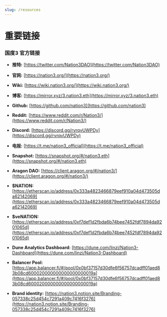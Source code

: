 ```yaml
---
slug: /resources
---
```


# 重要链接
### 国度3 官方链接


* **推特:** [https://twitter.com/Nation3DAO](https://twitter.com/Nation3DAO)

* **官网:** [https://nation3.org/](https://nation3.org/)

* **Wiki:** [https://wiki.nation3.org/](https://wiki.nation3.org/)

* **博客:** [https://mirror.xyz/3.nation3.eth](https://mirror.xyz/3.nation3.eth)

* **Github:** [https://github.com/nation3](https://github.com/nation3)

* **Reddit:** [https://www.reddit.com/r/Nation3/](https://www.reddit.com/r/Nation3/)

* **Discord:** [https://discord.gg/rvrqvUWPDy](https://discord.gg/rvrqvUWPDy)

* **电报:** [https://t.me/nation3_official](https://t.me/nation3_official)

* **Snapshot:** [https://snapshot.org/#/nation3.eth](https://snapshot.org/#/nation3.eth)

* **Aragon DAO:** [https://client.aragon.org/#/nation3/](https://client.aragon.org/#/nation3/)

* **$NATION:** [https://etherscan.io/address/0x333a4823466879eef910a04d473505da62142069](https://etherscan.io/address/0x333a4823466879eef910a04d473505da62142069)

* **$veNATION:** [https://etherscan.io/address/0xf7def1d2fbda6b74bee7452fdf7894da9201065d](https://etherscan.io/address/0xf7def1d2fbda6b74bee7452fdf7894da9201065d)

* **Dune Analytics Dashboard:** [https://dune.com/linzi/Nation3-Dashboard](https://dune.com/linzi/Nation3-Dashboard)

* **Balancer Pool:** [https://app.balancer.fi/#/pool/0x0bf37157d30dfe6f56757dcadff01aed83b08cd600020000000000000000019a](https://app.balancer.fi/#/pool/0x0bf37157d30dfe6f56757dcadff01aed83b08cd600020000000000000000019a)

* **Brand identity:** [https://nation3.notion.site/Branding-057338c25d454c7291a409c7416f3276](https://nation3.notion.site/Branding-057338c25d454c7291a409c7416f3276)
